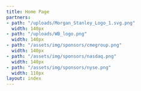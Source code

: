 ```yaml
---
title: Home Page
partners:
- path: "/uploads/Morgan_Stanley_Logo_1.svg.png"
  width: 140px
- path: "/uploads/WB_logo.png"
  width: 140px
- path: "/assets/img/sponsors/cmegroup.png"
  width: 140px
- path: "/assets/img/sponsors/nasdaq.png"
  width: 140px
- path: "/assets/img/sponsors/nyse.png"
  width: 110px
layout: index
---
```


